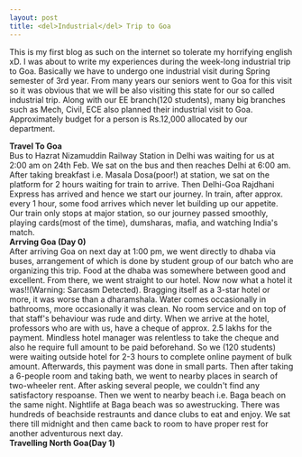 ```yaml
---
layout: post
title: <del>Industrial</del> Trip to Goa
---
```


This is my first blog as such on the internet so tolerate my horrifying english xD. I was about to write my experiences during the week-long industrial trip to Goa. Basically we have to undergo one industrial visit during Spring semester of 3rd year. From many years our seniors went to Goa for this visit so it was obvious that we will be also visiting this state for our so called industrial trip. Along with our EE branch(120 students), many big branches such as Mech, Civil, ECE also planned their industrial visit to Goa. Approximately budget for a person is Rs.12,000 allocated by our department. 

**Travel To Goa** <br/>
Bus to Hazrat Nizamuddin Railway Station in Delhi was waiting for us at 2:00 am on 24th Feb. We sat on the bus and then reaches Delhi at 6:00 am. After taking breakfast i.e. Masala Dosa(poor!) at station, we sat on the platform for 2 hours waiting for train to arrive. Then Delhi-Goa Rajdhani Express has arrived and hence we start our journey. In train, after approx. every 1 hour, some food arrives which never let building up our appetite. Our train only stops at major station, so our journey passed smoothly, playing cards(most of the time), dumsharas, mafia, and watching India's match. 
<br/>
**Arrving Goa (Day 0)** <br/>
After arriving Goa on next day at 1:00 pm, we went directly to dhaba via buses, arrangement of which is done by student group of our batch who are organizing this trip. Food at the dhaba was somewhere between good and excellent. From there, we went straight to our hotel. Now now what a hotel it was!!(Warning: Sarcasm Detected). Bragging itself as a 3-star hotel or more, it was worse than a dharamshala. Water comes occasionally in bathrooms, more occasionally it was clean. No room service and on top of that staff's behaviour was rude and dirty. When we arrive at the hotel, professors who are with us, have a cheque of approx. 2.5 lakhs for the payment. Mindless hotel manager was relentless to take the cheque and also he require full amount to be paid beforehand. So we (120 students) were waiting outside hotel for 2-3 hours to complete online payment of bulk amount. Afterwards, this payment was done in small parts. Then after taking a 6-people room and taking bath, we went to nearby places in search of two-wheeler rent. After asking several people, we couldn't find any satisfactory respoanse. Then we went to nearby beach i.e. Baga beach on the same night. Nightlife at Baga beach was so awestrucking. There was hundreds of beachside restraunts and dance clubs to eat and enjoy. We sat there till midnight and then came back to room to have proper rest for another adventurous next day. 
<br/>
**Travelling North Goa(Day 1)** <br/>
 
